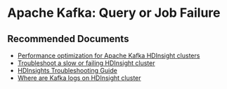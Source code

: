 <properties
    pageTitle="Kafka: Query or Job failure"
    description="TSG / How-to for know scenario"
    service="microsoft.hdinsight"
    resource="clusters"
    authors="ramakoni1"
    ms.author="ramakoni"
    displayOrder=""
    selfHelpType="Generic"
    supportTopicIds="32636471"
    resourceTags=""
    productPesIds="15078"
    cloudEnvironments="public"
    articleId="hdinsight-kafka-queryjob-failure"
/>
# Apache Kafka: Query or Job Failure

## **Recommended Documents**

* [Performance optimization for Apache Kafka HDInsight clusters](https://docs.microsoft.com/azure/hdinsight/storm/apache-troubleshoot-storm)
* [Troubleshoot a slow or failing HDInsight cluster](https://docs.microsoft.com/azure/hdinsight/hdinsight-troubleshoot-failed-cluster)
* [HDInsights Troubleshooting Guide](https://docs.microsoft.com/azure/hdinsight/hdinsight-troubleshoot-guide)
* [Where are Kafka logs on HDInsight cluster](https://hdinsight.github.io/kafka/kafka-logs.html)
